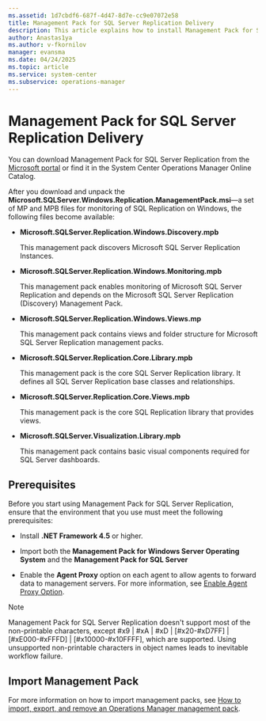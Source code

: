 ```yaml
---
ms.assetid: 1d7cbdf6-687f-4d47-8d7e-cc9e07072e58
title: Management Pack for SQL Server Replication Delivery
description: This article explains how to install Management Pack for SQL Server Replication
author: Anastas1ya
ms.author: v-fkornilov
manager: evansma
ms.date: 04/24/2025
ms.topic: article
ms.service: system-center
ms.subservice: operations-manager
---
```


# Management Pack for SQL Server Replication Delivery

You can download Management Pack for SQL Server Replication from the [Microsoft portal](https://www.microsoft.com/download/details.aspx?id=56204) or find it in the System Center Operations Manager Online Catalog.

After you download and unpack the **Microsoft.SQLServer.Windows.Replication.ManagementPack.msi**—a set of MP and MPB files for monitoring of SQL Replication on Windows, the following files become available:

- **Microsoft.SQLServer.Replication.Windows.Discovery.mpb**

  This management pack discovers Microsoft SQL Server Replication Instances.

- **Microsoft.SQLServer.Replication.Windows.Monitoring.mpb**

  This management pack enables monitoring of Microsoft SQL Server Replication and depends on the Microsoft SQL Server Replication (Discovery) Management Pack.

- **Microsoft.SQLServer.Replication.Windows.Views.mp**

  This management pack contains views and folder structure for Microsoft SQL Server Replication management packs.

- **Microsoft.SQLServer.Replication.Core.Library.mpb**

  This management pack is the core SQL Server Replication library. It defines all SQL Server Replication base classes and relationships.

- **Microsoft.SQLServer.Replication.Core.Views.mpb**

  This management pack is the core SQL Replication library that provides views.

- **Microsoft.SQLServer.Visualization.Library.mpb**

  This management pack contains basic visual components required for SQL Server dashboards.

## Prerequisites

Before you start using Management Pack for SQL Server Replication, ensure that the environment that you use must meet the following prerequisites:

- Install **.NET Framework 4.5** or higher.

- Import both the **Management Pack for Windows Server Operating System** and the **Management Pack for SQL Server**

- Enable the **Agent Proxy** option on each agent to allow agents to forward data to management servers. For more information, see [Enable Agent Proxy Option](sql-server-management-pack-enabling-agent-proxy.md).

>[!NOTE]
>Management Pack for SQL Server Replication doesn't support most of the non-printable characters, except #x9 | #xA | #xD | [#x20-#xD7FF] | [#xE000-#xFFFD] | [#x10000-#x10FFFF], which are supported. Using unsupported non-printable characters in object names leads to inevitable workflow failure.

## Import Management Pack

For more information on how to import management packs, see [How to import, export, and remove an Operations Manager management pack](manage-mp-import-remove-delete.md).
